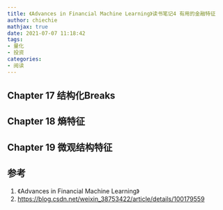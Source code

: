 ```yaml
---
title: 《Advances in Financial Machine Learning》读书笔记4 有用的金融特征
author: chiechie
mathjax: true
date: 2021-07-07 11:18:42
tags: 
- 量化
- 投资
categories:
- 阅读
---
```





## Chapter 17 结构化Breaks
## Chapter 18 熵特征
## Chapter 19 微观结构特征



## 参考

1. 《Advances in Financial Machine Learning》
2. https://blog.csdn.net/weixin_38753422/article/details/100179559